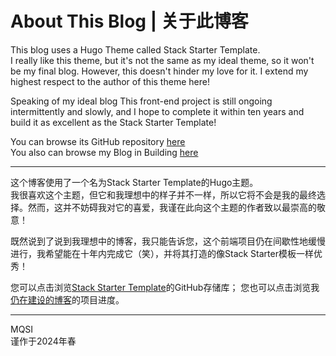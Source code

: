 # About This Blog | 关于此博客

This blog uses a Hugo Theme called Stack Starter Template.  
I really like this theme, but it's not the same as my ideal theme, so it won't be my final blog. However, this doesn't hinder my love for it. I extend my highest respect to the author of this theme here!

Speaking of my ideal blog This front-end project is still ongoing intermittently and slowly, and I hope to complete it within ten years and build it as excellent as the Stack Starter Template!

You can browse its GitHub repository [here](https://github.com/CaiJimmy/hugo-theme-stack-starter)  
You also can browse my Blog in Building [here](https://github.com/X-MQSI/)  

****************

这个博客使用了一个名为Stack Starter Template的Hugo主题。  
我很喜欢这个主题，但它和我理想中的样子并不一样，所以它将不会是我的最终选择。然而，这并不妨碍我对它的喜爱，我谨在此向这个主题的作者致以最崇高的敬意！

既然说到了说到我理想中的博客，我只能告诉您，这个前端项目仍在间歇性地缓慢进行，我希望能在十年内完成它（笑），并将其打造的像Stack Starter模板一样优秀！

您可以点击浏览[Stack Starter Template](https://github.com/CaiJimmy/hugo-theme-stack-starter)的GitHub存储库；
您也可以点击浏览我[仍在建设的博客](https://github.com/X-MQSI/)的项目进度。

****************

MQSI  
谨作于2024年春
